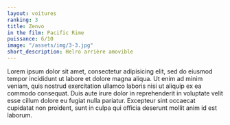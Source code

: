 ```yaml
---
layout: voitures
ranking: 3
title: Zenvo
in the film: Pacific Rime
puissance: 6/10
image: "/assets/img/3-3.jpg"
short_description: Helro arrière amovible
---
```


Lorem ipsum dolor sit amet, consectetur adipisicing elit, sed do eiusmod tempor incididunt ut labore et dolore magna aliqua. Ut enim ad minim veniam, quis nostrud exercitation ullamco laboris nisi ut aliquip ex ea commodo consequat. Duis aute irure dolor in reprehenderit in voluptate velit esse cillum dolore eu fugiat nulla pariatur. Excepteur sint occaecat cupidatat non proident, sunt in culpa qui officia deserunt mollit anim id est laborum.
